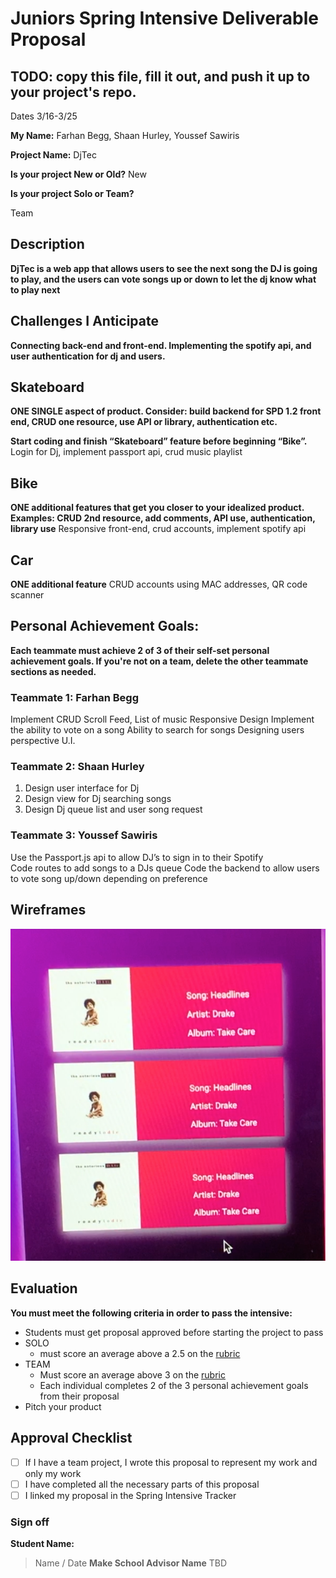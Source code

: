 # Juniors Spring Intensive Deliverable Proposal

## TODO: copy this file, fill it out, and push it up to your project's repo.

Dates 3/16-3/25

**My Name:** 
Farhan Begg, Shaan Hurley, Youssef Sawiris

**Project Name:** 
DjTec

**Is your project New or Old?**
New

**Is your project Solo or Team?**

Team
## Description

**DjTec is a web app that allows users to see the next song the DJ is going to play, and the users can vote songs up or down to let the dj know what to play next**

## Challenges I Anticipate

**Connecting back-end and front-end. Implementing the spotify api, and user authentication for dj and users.**

## Skateboard

**ONE SINGLE aspect of product. Consider: build backend for SPD 1.2 front end, CRUD one resource, use API or library, authentication etc.**

**Start coding and finish “Skateboard” feature before beginning “Bike”.** 
Login for Dj, implement passport api, crud music playlist

## Bike
**ONE additional features that get you closer to your idealized product. Examples: CRUD 2nd resource, add comments, API use, authentication, library use** 
Responsive front-end, crud accounts, implement spotify api
## Car
**ONE additional feature** 
CRUD accounts using MAC addresses, QR code scanner


## Personal Achievement Goals:

**Each teammate must achieve 2 of 3 of their self-set personal achievement goals. If you're not on a team, delete the other teammate sections as needed.**

### Teammate 1: Farhan Begg

Implement CRUD Scroll Feed, List of music
Responsive Design
Implement the ability to vote on a song
Ability to search for songs
Designing users perspective U.I.
### Teammate 2: Shaan Hurley
1. Design user interface for Dj
1. Design view for Dj searching songs
1. Design Dj queue list and user song request

### Teammate 3: Youssef Sawiris
Use the Passport.js  api to allow DJ’s to sign in to their Spotify  
Code routes to add songs to a DJs queue 
Code the backend to allow users to vote song up/down depending on preference




## Wireframes

![picture](wireframe.png)


## Evaluation

**You must meet the following criteria in order to pass the intensive:**

- Students must get proposal approved before starting the project to pass
- SOLO 
    - must score an average above a 2.5 on the [rubric]
- TEAM 
    - Must score an average above 3 on the [rubric]
    - Each individual completes 2 of the 3 personal achievement goals from their proposal
- Pitch your product

[rubric]:https://docs.google.com/document/d/1IOQDmohLBEBT-hyr-2vgw1mbZUNsq3fHxVfH0oRmVt0/edit


## Approval Checklist
- [ ] If I have a team project, I wrote this proposal to represent my work and only my work
- [ ] I have completed all the necessary parts of this proposal
- [ ] I linked my proposal in the Spring Intensive Tracker

### Sign off

**Student Name:**                
> Name / Date
**Make School Advisor Name**
> TBD